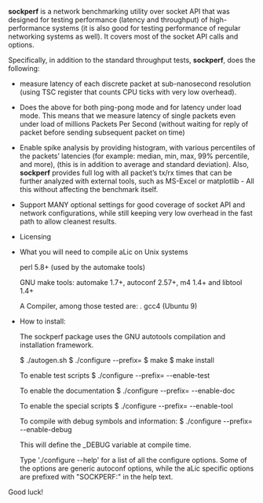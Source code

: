 **sockperf** is a network benchmarking utility over socket API that was designed for testing performance (latency and throughput) of high-performance systems (it is also good for testing performance of regular networking systems as well).  It covers most of the socket API calls and options.

Specifically, in addition to the standard throughput tests, **sockperf**, does the following:

  * measure latency of each discrete packet at sub-nanosecond resolution (using TSC register that counts CPU ticks with very low overhead).

  * Does the above for both ping-pong mode and for latency under load mode. This means that we measure latency of single packets even under load of millions Packets Per Second (without waiting for reply of packet before sending subsequent packet on time)

  * Enable spike analysis by providing histogram, with various percentiles of the packets’ latencies (for example: median, min, max, 99% percentile, and more), (this is in addition to average and standard deviation). Also, **sockperf** provides full log with all packet’s tx/rx times that can be further analyzed with external tools, such as MS-Excel or matplotlib - All this without affecting the benchmark itself.

  * Support MANY optional settings for good coverage of socket API and network configurations, while still keeping very low overhead in the fast path to allow cleanest results.


* Licensing

* What you will need to compile aLic on Unix systems

   perl 5.8+ (used by the automake tools)

   GNU make tools: automake 1.7+, autoconf 2.57+, m4 1.4+ and libtool 1.4+

   A Compiler, among those tested are:
   . gcc4 (Ubuntu 9)

* How to install:


  The sockperf package uses the GNU autotools compilation and installation
  framework.

    $ ./autogen.sh
    $ ./configure --prefix=<path to install>
    $ make
    $ make install

  To enable test scripts
    $ ./configure --prefix=<path to install> --enable-test

  To enable the documentation
    $ ./configure --prefix=<path to install> --enable-doc

  To enable the special scripts
    $ ./configure --prefix=<path to install> --enable-tool

  To compile with debug symbols and information:
    $ ./configure --prefix=<path to install> --enable-debug

   This will define the _DEBUG variable at compile time.

   Type './configure --help' for a list of all the configure
   options. Some of the options are generic autoconf options, while the aLic
   specific options are prefixed with "SOCKPERF:" in the help text.


Good luck!
